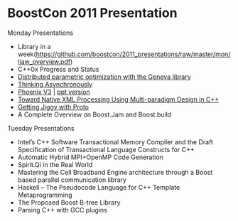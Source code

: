 # BoostCon 2011 Presentation

Monday Presentations

* Library in a week(https://github.com/boostcon/2011_presentations/raw/master/mon/liaw_overview.pdf)
* C++0x Progress and Status
* [Distributed parametric optimization with the Geneva library](https://github.com/boostcon/2011_presentations/raw/master/mon/boostcon2011_geneva.pdf)
* [Thinking Asynchronously](https://github.com/boostcon/2011_presentations/raw/master/mon/thinking_asynchronously.pdf)
* [Phoenix V3](https://github.com/boostcon/2011_presentations/raw/master/mon/phoenix_v3.pdf) | [ppt version](https://github.com/boostcon/2011_presentations/raw/master/mon/phoenix_v3.ppt)
* [Toward Native XML Processing Using Multi-paradigm Design in C++](https://github.com/boostcon/2011_presentations/raw/master/mon/leesa_boostcon.pdf)
* [Getting Jiggy with Proto](https://github.com/MetaScale/boost-con-2011/tree/master/proto)
* A Complete Overview on Boost.Jam and Boost.build

Tuesday Presentations

* Intel’s C++ Software Transactional Memory Compiler and the Draft Specification of Transactional Language Constructs for C++	
* Automatic Hybrid MPI+OpenMP Code Generation
* Spirit.Qi in the Real World	
* Mastering the Cell Broadband Engine architecture through a Boost based parallel communication library
* Haskell – The Pseudocode Language for C++ Template Metaprogramming
* The Proposed Boost B-tree Library
* Parsing C++ with GCC plugins
